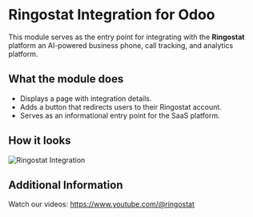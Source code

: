 # Ringostat Integration for Odoo

This module serves as the entry point for integrating with the **Ringostat** platform an AI-powered business phone, call tracking, and analytics platform.

## What the module does

- Displays a page with integration details.
- Adds a button that redirects users to their Ringostat account.
- Serves as an informational entry point for the SaaS platform.

## How it looks

![Ringostat Integration](static/description/screenshot.png)

## Additional Information

Watch our videos: https://www.youtube.com/@ringostat
